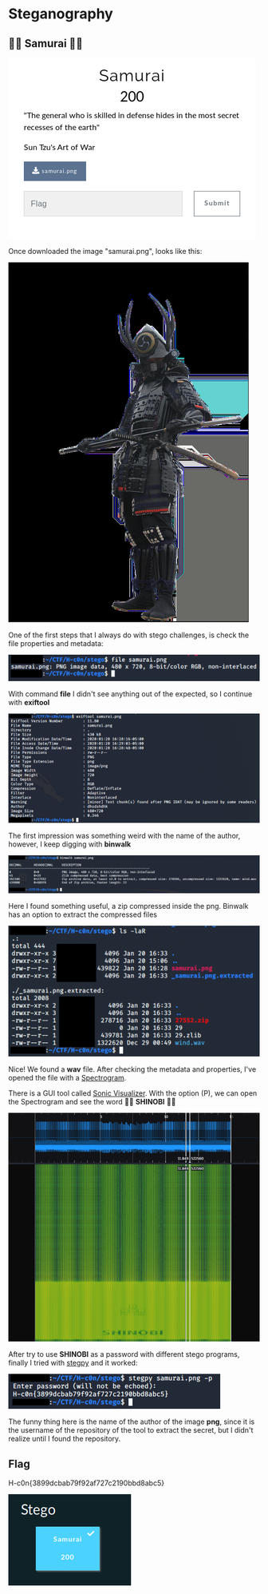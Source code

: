 # Steganography

## 🐱‍👤 Samurai 🐱‍👤

![Screenshot](https://raw.githubusercontent.com/Gh05t1nTh3SSH/Write-ups/master/CTF/H-c0n%202020/Images/Samurai/samurai_title.png)

Once downloaded the image "samurai.png", looks like this:

![Screenshot](https://github.com/Gh05t1nTh3SSH/Write-ups/blob/master/CTF/H-c0n%202020/Images/Samurai/samu.png)

One of the first steps that I always do with stego challenges, is check the file properties and metadata:

![Screenshot](https://raw.githubusercontent.com/Gh05t1nTh3SSH/Write-ups/master/CTF/H-c0n%202020/Images/Samurai/filesamu.png)

With command **file** I didn't see anything out of the expected, so I continue with **exiftool**

![Screenshot](https://raw.githubusercontent.com/Gh05t1nTh3SSH/Write-ups/master/CTF/H-c0n%202020/Images/Samurai/exiftool.png)

The first impression was something weird with the name of the author, however, I keep digging with **binwalk**

![Screenshot](https://raw.githubusercontent.com/Gh05t1nTh3SSH/Write-ups/master/CTF/H-c0n%202020/Images/Samurai/binwalk.png)

Here I found something useful, a zip compressed inside the png. Binwalk has an option to extract the compressed files

![Screenshot](https://github.com/Gh05t1nTh3SSH/Write-ups/blob/master/CTF/H-c0n%202020/Images/Samurai/listextractof.png)

Nice! We found a **wav** file. After checking the metadata and properties, I've opened the file with a [Spectrogram](https://en.wikipedia.org/wiki/Spectrogram).

There is a GUI tool called [Sonic Visualizer](https://www.sonicvisualiser.org/). With the option (P), we can open the Spectrogram and see the word 🐱‍👤 **SHINOBI** 🐱‍👤

![Screenshot](https://raw.githubusercontent.com/Gh05t1nTh3SSH/Write-ups/master/CTF/H-c0n%202020/Images/Samurai/spectro.png)

After try to use **SHINOBI** as a password with different stego programs, finally I tried with [stegpy](https://github.com/dhsdshdhk/stegpy) and it worked:

![Screenshot](https://raw.githubusercontent.com/Gh05t1nTh3SSH/Write-ups/master/CTF/H-c0n%202020/Images/Samurai/stegpy.png)

The funny thing here is the name of the author of the image **png**, since it is the username of the repository of the tool to extract the secret, but I didn't realize until I found the repository.

## Flag

H-c0n{3899dcbab79f92af727c2190bbd8abc5}

![Screenshot](https://raw.githubusercontent.com/Gh05t1nTh3SSH/Write-ups/master/CTF/H-c0n%202020/Images/Samurai/complete.png)
